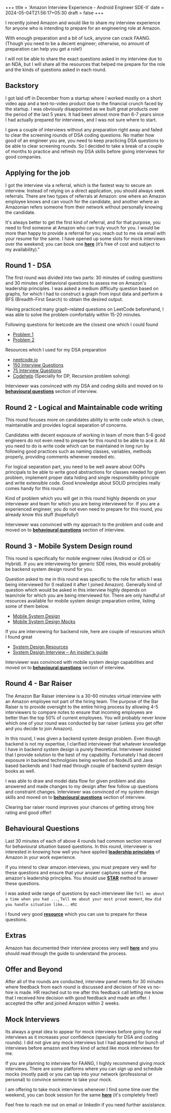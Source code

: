 +++
title = 'Amazon Interview Experience - Android Engineer SDE-II'
date = 2024-05-04T21:56:17+05:30
draft = false
+++

I recently joined Amazon and would like to share my interview experience for anyone who is intending to prepare for an engineering role at Amazon.

With enough preparation and a bit of luck, anyone can crack FAANG. (Though you need to be a decent engineer; otherwise, no amount of preparation can help you get a role!)

I will not be able to share the exact questions asked in my interview due to an NDA, but I will share all the resources that helped me prepare for the role and the kinds of questions asked in each round.

## Backstory

I got laid off in December from a startup where I worked mostly on a short video app and a text-to-video product due to the financial crunch faced by the startup. I was obviously disappointed as we built great products over the period of the last 5 years. It had been almost more than 6-7 years since I had actually prepared for interviews, and I was not sure where to start.

I gave a couple of interviews without any preparation right away and failed to clear the screening rounds of DSA coding questions. No matter how good of an engineer you are, you need to keep practicing DSA questions to be able to clear screening rounds. So I decided to take a break of a couple of months to practice and refresh my DSA skills before giving interviews for good companies.

## Applying for the job

I got the interview via a referral, which is the fastest way to secure an interview. Instead of relying on a direct application, you should always seek referrals. There are two types of referrals at Amazon: one where an Amazon employee knows and can vouch for the candidate, and another where an Amazonian refers someone from their network without personally knowing the candidate.

It's always better to get the first kind of referral, and for that purpose, you need to find someone at Amazon who can truly vouch for you. I would be more than happy to provide a referral for you; reach out to me via email with your resume for the same. I have opened up some slots for mock interviews over the weekend; you can book one **[here](https://topmate.io/amit_bhandari_c/)** (it’s free of cost and subject to my availability)."

## Round 1 - DSA 

The first round was divided into two parts: 30 minutes of coding questions and 30 minutes of behavioral questions to assess me on Amazon's leadership principles. I was asked a medium difficulty question based on graphs, for which I had to construct a graph from input data and perform a BFS (Breadth-First Search) to obtain the desired output.

Having practiced many graph-related questions on LeetCode beforehand, I was able to solve the problem comfortably within 15-20 minutes.

Following questions for leetcode are the closest one which I could found

* [Problem 1](https://leetcode.com/problems/keys-and-rooms/description/) 
* [Problem 2](https://leetcode.com/problems/reorder-routes-to-make-all-paths-lead-to-the-city-zero/description/)


Resources which I used for my DSA preparation 

* [neetcode.io](https://neetcode.io/roadmap) 
* [150 Interview Questions](https://leetcode.com/studyplan/top-interview-150/) 
* [75 Interview Questions](https://leetcode.com/studyplan/leetcode-75/) 
* [Codehelp](https://www.youtube.com/watch?v=WQoB2z67hvY&list=PLDzeHZWIZsTryvtXdMr6rPh4IDexB5NIA) (Specially for DP, Recursion problem solving)

Interviewer was convinced with my DSA and coding skills and moved on to **[behavioural questions](http://localhost:1313/posts/amazon-interview-experience/#behavioural-questions)** section of interview. 


## Round 2 - Logical and Maintainable code writing

This round focuses more on candidates ability to write code which is clean, maintainable and provides logical separation of concerns. 

Candidates with decent exposure of working in team of more than 5-6 good engineers do not even need to prepare for this round to be able to ace it. 
All you need to do is write code which can be maintained in long run by following good practices such as naming classes, variables, methods properly, providing comments wherever needed etc.

For logical separation part, you need to be well aware about OOPs principals to be able to write good abstractions for classes needed for given problem, implement proper data hiding and single responsibility principle and write extensible code.
Good knowledge about SOLID principles really comes handy for this round. 

Kind of problem which you will get in this round highly depends on your interviewer and team for which you are being interviewed for. If you are a experienced engineer, you do not even need to prepare for this round, you already know this stuff (hopefully!)

Interviewer was convinced with my approach to the problem and code and moved on to **[behavioural questions](http://localhost:1313/posts/amazon-interview-experience/#behavioural-questions)** section of interview. 


## Round 3 - Mobile System Design round

This round is specifically for mobile engineer roles (Android or iOS or Hybrid). If you are interviewing for generic SDE roles, this would probably be backend system design round for you.

Question asked to me in this round was specific to the role for which I was being interviewed for (I realized it after I joined Amazon). Generally kind of question which would be asked in this interview highly depends on team/role for which you are being interviewed for. 
There are only handful of resources available for mobile system design preparation online, listing some of them below.

* [Mobile System Design](https://github.com/weeeBox/mobile-system-design)
* [Mobile System Design Mocks](https://www.youtube.com/@alementuev)


If you are interviewing for backend role, here are couple of resources which I found great
* [System Design Resources](https://github.com/ashishps1/awesome-system-design-resources)
* [System Design Interview – An insider's guide](https://www.amazon.com/System-Design-Interview-insiders-Second/dp/B08CMF2CQF)


Interviewer was convinced with mobile system design capabilities and moved on to **[behavioural questions](http://localhost:1313/posts/amazon-interview-experience/#behavioural-questions)** section of interview. 


## Round 4 - Bar Raiser 

The Amazon Bar Raiser interview is a 30-60 minutes virtual interview with an Amazon employee not part of the hiring team. 
The purpose of the Bar Raiser is to provide oversight to the entire hiring process by allowing 4-5 interviewers to compare notes to ensure that incoming employees are better than the top 50% of current employees.
You will probably never know which one of your round was conducted by bar raiser (unless you get offer and you decide to join Amazon). 

In this round, I was given a backend system design problem. Even though backend is not my expertise, I clarified interviewer that whatever knowledge I have in backend system design is purely theoretical. 
Interviewer insisted that I provide solution to the best of my capability. Fortunately I had decent exposure in backend technolgoies being worked on NodeJS and Java based backends and I had read through couple of backend system design books as well. 

I was able to draw and model data flow for given problem and also answered and made changes to my design after few follow up questions and constraint changes. Interviewer was convinced of my system design skills and moved on to **[behavioural questions](http://localhost:1313/posts/amazon-interview-experience/#behavioural-questions)** section of interview. 

Clearing bar raiser round improves your chances of getting strong hire rating and good offer! 

## Behavioural Questions 

Last 30 minutes of each of above 4 rounds had common section reserved for behavioural situation based questions. 
In this round, interviewer is interested in knowing how well you have applied **[leadership principles](https://www.amazon.jobs/content/en-gb/our-workplace/leadership-principles)** of Amazon in your work experience. 

If you intend to clear amazon interviews, you must prepare very well for these questions and ensure that your answer captures some of the amazon's leadership principles. You should use **[STAR](https://www.amazon.jobs/en-gb/software-development-interview-prep?INTCMPID=OAAJAZ100026B#/lessons/voFh_g5SwbFdRbRu8VSWWtvh-f1g54PJ)** method to answer these questions.

I was asked wide range of questions by each interviewer like `Tell me about a time when you had ...`, `Tell me about your most proud moment`, `How did you handle situation like...` etc

I found very good **[resource](https://managementconsulted.com/amazon-leadership-principles/)** which you can use to prepare for these questions. 


## Extras
Amazon has documented their interview process very well **[here](https://www.amazon.jobs/en-gb/software-development-interview-prep?INTCMPID=OAAJAZ100026B#/lessons/fxggI6Y3AxoOjvF9oKV_gky-TSFACjCu)** and you should read through the guide to understand the process.


## Offer and Beyond

After all of the rounds are conducted, interview panel meets for 30 minutes where feedback from each round is discussed and decision of hire vs no-hire is made. 
HR reached out to me after this feedback call letting me know that I received hire decision with good feedback and made an offer. 
I accepted the offer and joined Amazon within 2 weeks.


## Mock Interviews 

Its always a great idea to appear for mock interviews before going for real interviews as it increases your confidence (specially for DSA and coding rounds).
I did not give any mock interviews but I had appeared for bunch of interviews before amazon and they kind of acted like mock interviews for me. 

If you are planning to interview for FAANG, I highly recommend giving mock interviews. There are some platforms where you can sign up and schedule mocks (mostly paid) or you can tap into your network (professional or personal) to convince someone to take your mock. 

I am offering to take mock interviews whenever I find some time over the weekend, you can book session for the same **[here](https://topmate.io/amit_bhandari_c/)** (it's completely free!)


Feel free to reach me out on email or linkedin if you need further assistance. 

